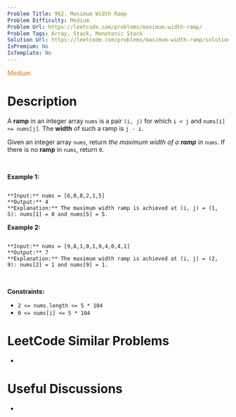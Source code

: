 ```yaml
---
Problem Title: 962. Maximum Width Ramp
Problem Difficulty: Medium
Problem Url: https://leetcode.com/problems/maximum-width-ramp/
Problem Tags: Array, Stack, Monotonic Stack
Solution Url: https://leetcode.com/problems/maximum-width-ramp/solution/
IsPremium: No
IsTemplate: No
---
```


<span style="color: rgb(239, 108, 0);">Medium</span>

# Description

A **ramp** in an integer array `nums` is a pair `(i, j)` for which `i < j` and `nums[i] <= nums[j]`. The **width** of such a ramp is `j - i`.


Given an integer array `nums`, return *the maximum width of a **ramp** in* `nums`. If there is no **ramp** in `nums`, return `0`.


 


**Example 1:**



```

**Input:** nums = [6,0,8,2,1,5]
**Output:** 4
**Explanation:** The maximum width ramp is achieved at (i, j) = (1, 5): nums[1] = 0 and nums[5] = 5.

```

**Example 2:**



```

**Input:** nums = [9,8,1,0,1,9,4,0,4,1]
**Output:** 7
**Explanation:** The maximum width ramp is achieved at (i, j) = (2, 9): nums[2] = 1 and nums[9] = 1.

```

 


**Constraints:**


* `2 <= nums.length <= 5 * 104`
* `0 <= nums[i] <= 5 * 104`




# LeetCode Similar Problems

- []()

# Useful Discussions

- []()
